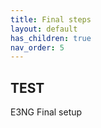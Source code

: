 ```yaml
---
title: Final steps
layout: default
has_children: true
nav_order: 5
---
```

## TEST
E3NG Final setup
